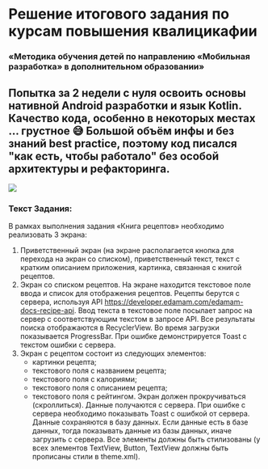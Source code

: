 # Решение итогового задания по курсам повышения квалицикафии
### «Методика обучения детей по направлению «Мобильная разработка» в дополнительном образовании»


Попытка за 2 недели с нуля освоить основы нативной Android разработки и язык Kotlin.
Качество кода, особенно в некоторых местах ... грустное 😅 
Большой объём инфы и без знаний best practice, поэтому код писался "как есть, чтобы работало" 
без особой архитектуры и рефакторинга.
---

![](intro.gif)


### Текст Задания:
В рамках выполнения задания «Книга рецептов» необходимо реализовать 3 экрана:
1. Приветственный экран (на экране располагается кнопка для перехода на
   экран со списком), приветственный текст, текст с кратким описанием
   приложения, картинка, связанная с книгой рецептов.
2. Экран со списком рецептов. На экране находится текстовое поле ввода и
   список для отображения рецептов. Рецепты берутся с сервера, используя API
   https://developer.edamam.com/edamam-docs-recipe-api. Ввод текста в
   текстовое поле посылает запрос на сервер с соответствующим текстом в
   запросе API. Все результаты поиска отображаются в RecyclerView. Во время
   загрузки показывается ProgressBar. При ошибке демонстрируется Toast с
   текстом ошибки с сервера.
3. Экран с рецептом состоит из следующих элементов:
   - картинки рецепта;
   - текстового поля с названием рецепта;
   - текстового поля с калориями;
   - текстового поля с описанием рецепта;
   - текстового поля с рейтингом.
   Экран должен прокручиваться (скроллиться). Данные получаются с сервера. При
   ошибке с сервера необходимо показывать Toast с ошибкой от сервера. Данные
   сохраняются в базу данных. Если данные есть в базе данных, тогда показывать
   данные из базы данных, иначе загрузить с сервера.
   Все элементы должны быть стилизованы (у всех элементов TextView, Button,
   TextView должны быть прописаны стили в theme.xml).